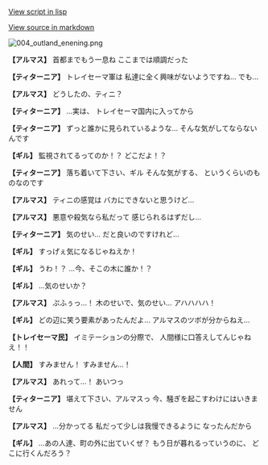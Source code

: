 [View script in lisp](../scripts/100201051.txt)

[View source in markdown](100201051.md)

![004_outland_enening.png](../images/backgrounds/004_outland_enening.png)

**【アルマス】**
首都までもう一息ね
ここまでは順調だった

**【ティターニア】**
トレイセーマ軍は
私達に全く興味がないようですね…
でも…

**【アルマス】**
どうしたの、ティニ？

**【ティターニア】**
…実は、
トレイセーマ国内に入ってから

**【ティターニア】**
ずっと誰かに見られているような…
そんな気がしてならないんです

**【ギル】**
監視されてるってのか！？
どこだよ！？

**【ティターニア】**
落ち着いて下さい、ギル
そんな気がする、
というくらいのものなのです

**【アルマス】**
ティニの感覚は
バカにできないと思うけど…

**【アルマス】**
悪意や殺気なら私だって
感じられるはずだし…

**【ティターニア】**
気のせい…
だと良いのですけれど…

**【ギル】**
すっげぇ気になるじゃねえか！

**【ギル】**
うわ！？
…今、そこの木に誰か！？

**【ギル】**
…気のせいか？

**【アルマス】**
ぷふぅっ…！
木のせいで、気のせい…
アハハハハ！

**【ギル】**
どの辺に笑う要素があったんだよ…
アルマスのツボが分からねえ…

**【トレイセーマ民】**
イミテーションの分際で、
人間様に口答えしてんじゃねえ！！

**【人間】**
すみません！
すみません…！

**【アルマス】**
あれって…！
あいつっ

**【ティターニア】**
堪えて下さい、アルマスっ
今、騒ぎを起こすわけにはいきません

**【アルマス】**
…分かってる
私だって少しは我慢できるように
なったんだから

**【ギル】**
…あの人達、町の外に出ていくぜ？
もう日が暮れるっていうのに、
どこに行くんだろう？
